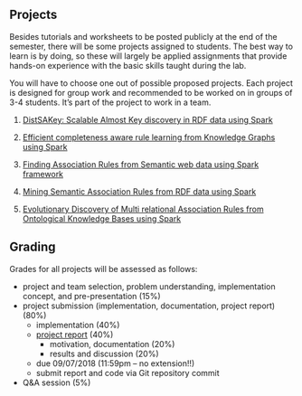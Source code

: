 ## Projects

Besides tutorials and worksheets to be posted publicly at the end of the semester, there will be some projects assigned to students. The best way to learn is by doing, so these will largely be applied assignments that provide hands-on experience with the basic skills taught during the lab.

You will have to choose one out of possible proposed projects. Each project is designed for group work and recommended to be worked on in groups of 3-4 students. It’s part of the project to work in a team.

1. [DistSAKey: Scalable Almost Key discovery in RDF data using Spark](project1)

1. [Efficient completeness aware rule learning from Knowledge Graphs using Spark](project2)

1. [Finding Association Rules from Semantic web data using Spark framework](project3)

1. [Mining Semantic Association Rules from RDF data using Spark](project4)

1. [Evolutionary Discovery of Multi relational Association Rules from Ontological Knowledge Bases using Spark](project5)


## Grading
Grades for all projects will be assessed as follows:
- project and team selection, problem understanding, implementation concept, and pre-presentation (15%)
- project submission (implementation, documentation, project report) (80%)
  - implementation (40%)
  - [project report](https://docs.google.com/document/d/1HE5otXE3eHt-qc-bn3iEnOuH7OlJuhxnSLWJmNluneo/edit?usp=sharing) (40%)
    - motivation, documentation (20%)
    - results and discussion (20%)
  - due 09/07/2018 (11:59pm – no extension!!)
  - submit report and code via Git repository commit
- Q&A session (5%)
